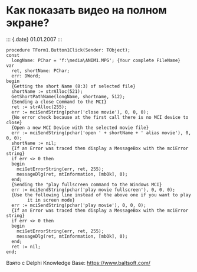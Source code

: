 Как показать видео на полном экране?
====================================

::: {.date}
01.01.2007
:::

    procedure TForm1.Button1Click(Sender: TObject);
    const
      longName: PChar = 'f:\media\ANIM1.MPG'; {Your complete FileName}
    var
      ret, shortName: PChar;
      err: DWord;
    begin
      {Getting the short Name (8:3) of selected file}
      shortName := strAlloc(521);
      GetShortPathName(longName, shortname, 512);
      {Sending a close Command to the MCI}
      ret := strAlloc(255);
      err := mciSendString(pchar('close movie'), 0, 0, 0);
      {No error check because at the first call there is no MCI device to close}
      {Open a new MCI Device with the selected movie file}
      err := mciSendString(pchar('open ' + shortName + ' alias movie'), 0, 0, 0);
      shortName := nil;
      {If an Error was traced then display a MessageBox with the mciError string}
      if err <> 0 then
      begin
        mciGetErrorString(err, ret, 255);
        messageDlg(ret, mtInformation, [mbOk], 0);
      end;
      {Sending the "play fullscreen command to the Windows MCI}
      err := mciSendString(pchar('play movie fullscreen'), 0, 0, 0);
      {Use the following line instead of the above one if you want to play 
            it in screen mode}
      err := mciSendString(pchar('play movie'), 0, 0, 0);
      {If an Error was traced then display a MessageBox with the mciError string}
      if err <> 0 then
      begin
        mciGetErrorString(err, ret, 255);
        messageDlg(ret, mtInformation, [mbOk], 0);
      end;
      ret := nil;
    end;

Взято с Delphi Knowledge Base: <https://www.baltsoft.com/>
